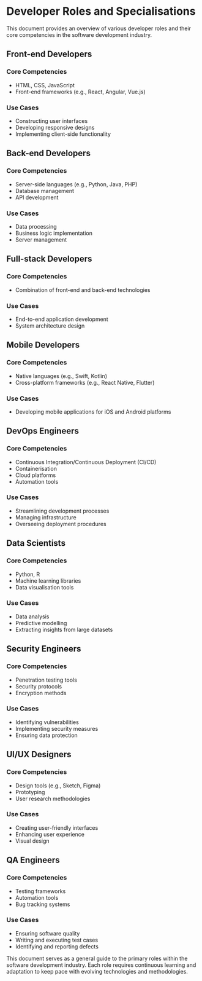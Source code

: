 # Developer Roles and Specialisations

This document provides an overview of various developer roles and their core competencies in the software development industry.

## Front-end Developers

### Core Competencies
- HTML, CSS, JavaScript
- Front-end frameworks (e.g., React, Angular, Vue.js)

### Use Cases
- Constructing user interfaces
- Developing responsive designs
- Implementing client-side functionality

## Back-end Developers

### Core Competencies
- Server-side languages (e.g., Python, Java, PHP)
- Database management
- API development

### Use Cases
- Data processing
- Business logic implementation
- Server management

## Full-stack Developers

### Core Competencies
- Combination of front-end and back-end technologies

### Use Cases
- End-to-end application development
- System architecture design

## Mobile Developers

### Core Competencies
- Native languages (e.g., Swift, Kotlin)
- Cross-platform frameworks (e.g., React Native, Flutter)

### Use Cases
- Developing mobile applications for iOS and Android platforms

## DevOps Engineers

### Core Competencies
- Continuous Integration/Continuous Deployment (CI/CD)
- Containerisation
- Cloud platforms
- Automation tools

### Use Cases
- Streamlining development processes
- Managing infrastructure
- Overseeing deployment procedures

## Data Scientists

### Core Competencies
- Python, R
- Machine learning libraries
- Data visualisation tools

### Use Cases
- Data analysis
- Predictive modelling
- Extracting insights from large datasets

## Security Engineers

### Core Competencies
- Penetration testing tools
- Security protocols
- Encryption methods

### Use Cases
- Identifying vulnerabilities
- Implementing security measures
- Ensuring data protection

## UI/UX Designers

### Core Competencies
- Design tools (e.g., Sketch, Figma)
- Prototyping
- User research methodologies

### Use Cases
- Creating user-friendly interfaces
- Enhancing user experience
- Visual design

## QA Engineers

### Core Competencies
- Testing frameworks
- Automation tools
- Bug tracking systems

### Use Cases
- Ensuring software quality
- Writing and executing test cases
- Identifying and reporting defects

This document serves as a general guide to the primary roles within the software development industry. Each role requires continuous learning and adaptation to keep pace with evolving technologies and methodologies.
